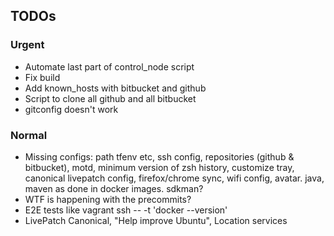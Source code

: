 ## TODOs

### Urgent
- Automate last part of control_node script
- Fix build
- Add known_hosts with bitbucket and github
- Script to clone all github and all bitbucket
- gitconfig doesn't work

### Normal
- Missing configs: path tfenv etc, ssh config, repositories (github & bitbucket), motd, minimum version of zsh history, customize tray, canonical livepatch config, firefox/chrome sync, wifi config, avatar. java, maven as done in docker images. sdkman?
- WTF is happening with the precommits?
- E2E tests like vagrant ssh -- -t 'docker --version'
- LivePatch Canonical, "Help improve Ubuntu", Location services

